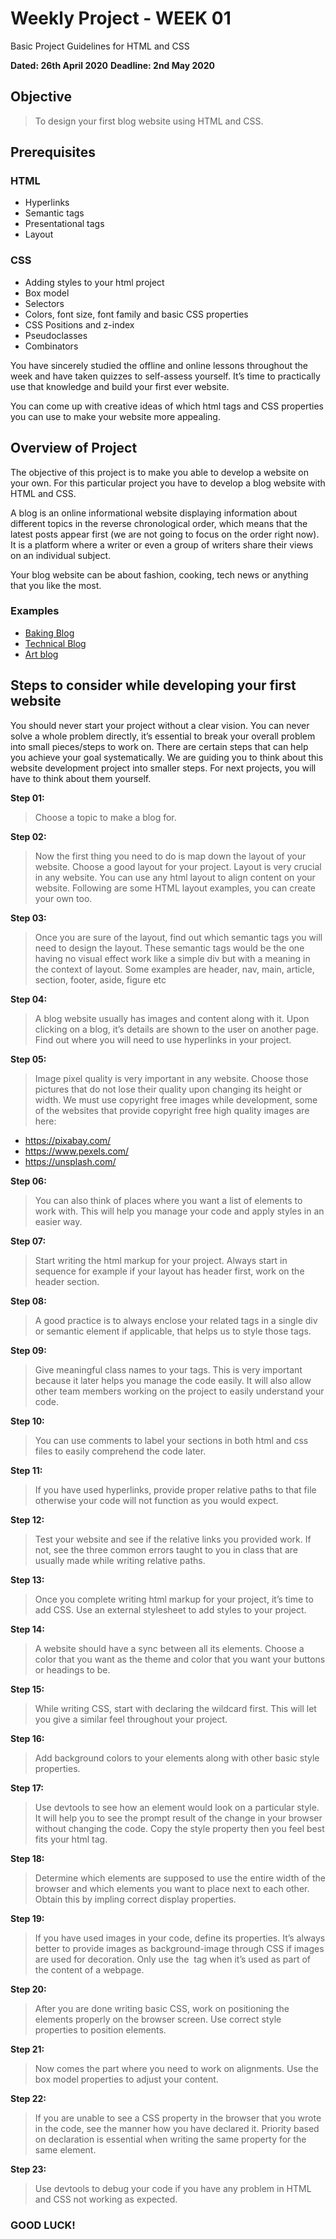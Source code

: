 # Weekly Project - WEEK 01
Basic Project Guidelines for HTML and CSS

**Dated: 26th April 2020**
**Deadline: 2nd May 2020**

## Objective

> To design your first blog website using HTML and CSS. 

## Prerequisites 

### HTML
- Hyperlinks
- Semantic tags
- Presentational tags
- Layout

### CSS
- Adding styles to your html project
- Box model
- Selectors
- Colors, font size, font family and basic CSS properties
- CSS Positions and z-index
- Pseudoclasses
- Combinators

You have sincerely studied the offline and online lessons throughout the week and have taken quizzes to self-assess yourself. It’s time to practically use that knowledge and build your first ever website. 

You can come up with creative ideas of which html tags and CSS properties you can use to make your website more appealing.


## Overview of Project

The objective of this project is to make you able to develop a website on your own. For this particular project you have to develop a blog website with HTML and CSS.

A blog is an online informational website displaying information about different topics in the reverse chronological order, which means that the latest posts appear first (we are not going to focus on the order right now). It is a platform where a writer or even a group of writers share their views on an individual subject.

Your blog website can be about fashion, cooking, tech news or anything that you like the most.

### Examples

- [Baking Blog](https://www.mybakingaddiction.com/)
- [Technical Blog](https://medium.com/google-developers/)
- [Art blog](https://blog.weareknitters.com/)

## Steps to consider while developing your first website

You should never start your project without a clear vision. You can never solve a whole problem directly, it’s essential to break your overall problem into small pieces/steps to work on. There are certain steps that can help you achieve your goal systematically. We are guiding you to think about this website development project into smaller steps. For next projects, you will have to think about them yourself.

**Step 01:** <br>
> Choose a topic to make a blog for.

**Step 02:**  <br>
> Now the first thing you need to do is map down the layout of your website. Choose a good layout for your project. 
Layout is very crucial in any website. You can use any html layout to align content on your website. Following are some HTML layout examples, you can create your own too.

**Step 03:**  <br>
> Once you are sure of the layout, find out which semantic tags you will need to design the layout. These semantic tags would be the one having no visual effect work like a simple div but with a meaning in the context of layout.
Some examples are header, nav, main, article, section, footer, aside, figure etc

**Step 04:**  <br>
> A blog website usually has images and content along with it. Upon clicking on a blog, it’s details are shown to the user on another page. Find out where you will need to use hyperlinks in your project.

**Step 05:**  <br>
> Image pixel quality is very important in any website. Choose those pictures that do not lose their quality upon changing its height or width.
We must use copyright free images while development, some of the websites that provide copyright free high quality images are here: <br>
- https://pixabay.com/
- https://www.pexels.com/
- https://unsplash.com/

**Step 06:**  <br>
> You can also think of places where you want a list of elements to work with. This will help you manage your code and apply styles in an easier way.

**Step 07:**  <br>
> Start writing the html markup for your project. Always start in sequence for example if your layout has header first, work on the header section. 

**Step 08:**  <br>
> A good practice is to always enclose your related tags in a single div or semantic element if applicable, that helps us to style those tags.

**Step 09:**  <br>
> Give meaningful class names to your tags. This is very important because it later helps you manage the code easily. It will also allow other team members working on the project to easily understand your code.

**Step 10:**  <br>
> You can use comments to label your sections in both html and css files to easily comprehend the code later. 

**Step 11:**  <br>
> If you have used hyperlinks, provide proper relative paths to that file otherwise your code will not function as you would expect. 

**Step 12:**  <br>
> Test your website and see if the relative links you provided work. If not, see the three common errors taught to you in class that are usually made while writing relative paths.

**Step 13:**  <br>
> Once you complete writing html markup for your project, it’s time to add CSS. Use an external stylesheet to add styles to your project.

**Step 14:**  <br>
> A website should have a sync between all its elements. Choose a color that you want as the theme and color that you want your buttons or headings to be. 

**Step 15:**  <br>
> While writing CSS, start with declaring the wildcard first. This will let you give a  similar feel throughout your project. 

**Step 16:**
  <br>
> Add background colors to your elements along with other basic style properties.

**Step 17:**
  <br>
> Use devtools to see how an element would look on a particular style. It will help you to see the prompt result of the change in your browser without changing the code. Copy the style property then you feel best fits your html tag.

**Step 18:**
  <br>
> Determine which elements are supposed to use the entire width of the browser and which elements you want to place next to each other. Obtain this by impling correct display properties.

**Step 19:**
  <br>
> If you have used images in your code, define its properties. It’s always better to provide images as background-image through CSS if images are used for decoration. Only use the <img/> tag when it’s used as part of the content of a webpage.

**Step 20:**
  <br>
> After you are done writing basic CSS, work on positioning the elements properly on the browser screen. Use correct style properties to position elements.

**Step 21:**
  <br>
> Now comes the part where you need to work on alignments. Use the box model properties to adjust your content.

**Step 22:**
  <br>
> If you are unable to see a CSS property in the browser that you wrote in the code, see the manner how you have declared it. Priority based on declaration is essential when writing the same property for the same element.

**Step 23:**
  <br>
> Use devtools to debug your code if you have any problem in HTML and CSS not working as expected. 

### GOOD LUCK!
